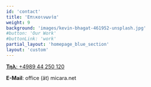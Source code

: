 ```yaml
---
id: 'contact'
title: 'Επικοινωνία'
weight: 9
background: 'images/kevin-bhagat-461952-unsplash.jpg'
#button: 'Our Work'
#buttonLink: 'work'
partial_layout: 'homepage_blue_section'
layout: 'custom'
---
```


<a href="tel:+498944250120" class="text-white mt-4">**Τηλ**: <span>+4989 44 250 120 </span></a>

**E-Mail**: office (ät) micara.net

